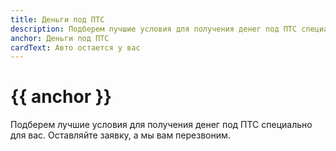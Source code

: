 ```yaml
---
title: Деньги под ПТС
description: Подберем лучшие условия для получения денег под ПТС специально для вас
anchor: Деньги под ПТС
cardText: Авто остается у вас
---
```

# {{ anchor }}

Подберем лучшие условия для получения денег под ПТС специально для вас.
Оставляйте заявку, а мы вам перезвоним.
